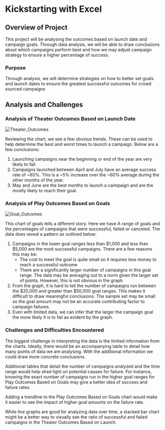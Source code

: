 # Kickstarting with Excel

## Overview of Project
This project will be analysing the outcomes based on launch date and campaign goals. Through data analysis, we will be able to draw conclusions about which campaigns perform best and how we may adjust campaign strategy to ensure a higher percentage of success.

### Purpose
Through analysis, we will determine strategies on how to better set goals and launch dates to ensure the greatest successful outcomes for crowd sourced campaigns

## Analysis and Challenges

### Analysis of Theater Outcomes Based on Launch Date

![Theater_Outcomes](https://user-images.githubusercontent.com/65190360/134831674-cd226995-d452-425b-8c2b-d052930d78da.PNG)

Reviewing the chart, we see a few obvious trends. These can be used to help determine the best and worst times to launch a campaign. Below are a few conclusions:

1. Launching campaigns near the beginning or end of the year are very likely to fail.
2. Campaigns launched between April and July have an average success rate of ~65%. This is a ~5% increase over the ~60% average during the other months of the year.
3. May and June are the best months to launch a caimpaign and are the mostly likely to reach their goal.

### Analysis of Play Outcomes Based on Goals

![Goal_Outcomes](https://user-images.githubusercontent.com/65190360/134831662-4fc5af52-d607-45c5-9543-26c3b36b0553.PNG)


This chart of goals tells a different story. Here we have A range of goals and the percentages of campaigns that were successful, failed or canceled. The data does reveal a pattern as outlined below:

1. Campaigns in the lower goal ranges less than $1,000 and less than $5,000 are the most successful campaigns. There are a few reasons this may be:
    - The cost to meet the goal is quite small so it requires less money to reach a successful outcome
    - There are a significantly larger number of campaigns in this goal range. The data may be averaging out to a norm given the larger set of points. However, this is not obvious in the graph
2. From the graph, it is hard to tell the number of campaigns run between the $20,000 and greater than $50,000 goal ranges. This makes it difficult to draw meaningful conclusions. The sample set may be small so the goal amount may not be an accurate contributing factor to campaign failures.
3. Even with limited data, we can infer that the larger the campaign goal the more likely it is to fail as evident by the graph.

### Challenges and Difficulties Encountered

The biggest challenge in interpreting the data is the limited information from the charts. Ideally, there would be an accompanying table to detail how many points of data we are analysing. With the additional information we could draw more concrete conclusions.

Additional tables that detail the number of campaigns analyzed and the time range would help shed light on potential causes for failure. For instance, knowing the exact number of campaigns run in the higher goal ranges for Play Outcomes Based on Goals may give a better idea of success and failure rates.

Adding a trendline to the Play Outcomes Based on Goals chart would make it easier to see the impact of higher goal amounts on the failure rate.

While line graphs are good for analyzing data over time, a stacked bar chart might be a better way to visually see the ratio of successful and failed campaigns in the Theater Outcomes Based on Launch.
